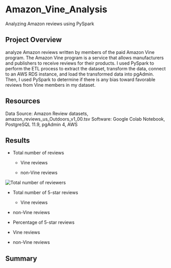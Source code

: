 # Amazon_Vine_Analysis
Analyzing Amazon reviews using PySpark

## Project Overview

analyze Amazon reviews written by members of the paid Amazon Vine program. The Amazon Vine program is a service that allows manufacturers and publishers to receive reviews for their products. I used PySpark to perform the ETL process to extract the dataset, transform the data, connect to an AWS RDS instance, and load the transformed data into pgAdmin.
Then, I used PySpark to determine if there is any bias toward favorable reviews from Vine members in my dataset.

## Resources

Data Source: Amazon Review datasets, amazon_reviews_us_Outdoors_v1_00.tsv
Software: Google Colab Notebook, PostgreSQL 11.9, pgAdmin 4, AWS

## Results

 - Total number of reviews
 
   - Vine reviews
   
   - non-Vine reviews
 
 ![Total number of reviewers](https://user-images.githubusercontent.com/71282697/105648984-16aad600-5e63-11eb-8e18-5cc9b729b226.png)
 
 
 - Total number of 5-star reviews
 
   - Vine reviews
  
  
  - non-Vine reviews
  
  
  - Percentage of 5-star reviews
  
   - Vine reviews
   
   - non-Vine reviews
   
   ## Summary
 
 

